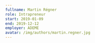 ```yaml
---
fullname: Martin Régner
role: Intrapreneur
start: 2019-01-09
end: 2019-12-12
employer: ADEME
avatar: /img/authors/martin.regner.jpg
---
```

